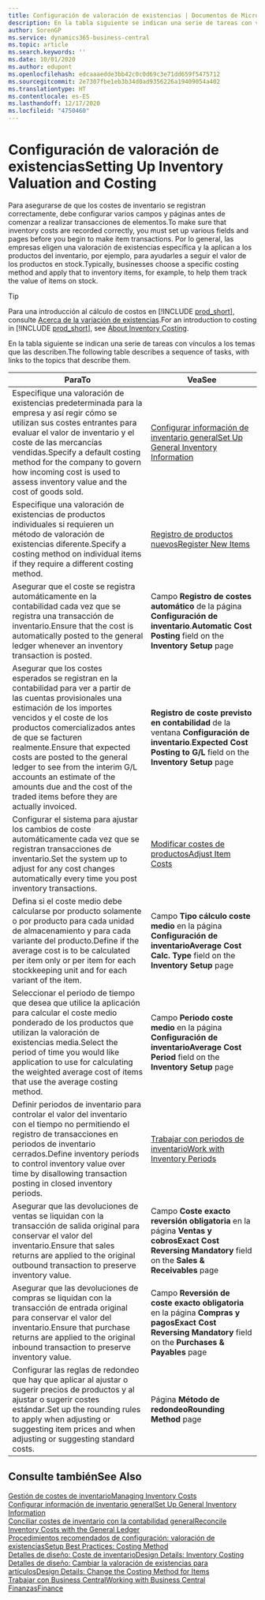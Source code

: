 ```yaml
---
title: Configuración de valoración de existencias | Documentos de Microsoft
description: En la tabla siguiente se indican una serie de tareas con vínculos a los temas que las describen.
author: SorenGP
ms.service: dynamics365-business-central
ms.topic: article
ms.search.keywords: ''
ms.date: 10/01/2020
ms.author: edupont
ms.openlocfilehash: edcaaaedde3bb42c0c0d69c3e71dd659f5475712
ms.sourcegitcommit: 2e7307fbe1eb3b34d0ad9356226a19409054a402
ms.translationtype: HT
ms.contentlocale: es-ES
ms.lasthandoff: 12/17/2020
ms.locfileid: "4750460"
---
```

# <a name="setting-up-inventory-valuation-and-costing"></a><span data-ttu-id="b5c2f-103">Configuración de valoración de existencias</span><span class="sxs-lookup"><span data-stu-id="b5c2f-103">Setting Up Inventory Valuation and Costing</span></span>

<span data-ttu-id="b5c2f-104">Para asegurarse de que los costes de inventario se registran correctamente, debe configurar varios campos y páginas antes de comenzar a realizar transacciones de elementos.</span><span class="sxs-lookup"><span data-stu-id="b5c2f-104">To make sure that inventory costs are recorded correctly, you must set up various fields and pages before you begin to make item transactions.</span></span> <span data-ttu-id="b5c2f-105">Por lo general, las empresas eligen una valoración de existencias específica y la aplican a los productos del inventario, por ejemplo, para ayudarles a seguir el valor de los productos en stock.</span><span class="sxs-lookup"><span data-stu-id="b5c2f-105">Typically, businesses choose a specific costing method and apply that to inventory items, for example, to help them track the value of items on stock.</span></span>  

> [!TIP]
> <span data-ttu-id="b5c2f-106">Para una introducción al cálculo de costos en [!INCLUDE [prod_short](includes/prod_short.md)], consulte [Acerca de la variación de existencias](finance-learn-about-costing.md).</span><span class="sxs-lookup"><span data-stu-id="b5c2f-106">For an introduction to costing in [!INCLUDE [prod_short](includes/prod_short.md)], see [About Inventory Costing](finance-learn-about-costing.md).</span></span>

<span data-ttu-id="b5c2f-107">En la tabla siguiente se indican una serie de tareas con vínculos a los temas que las describen.</span><span class="sxs-lookup"><span data-stu-id="b5c2f-107">The following table describes a sequence of tasks, with links to the topics that describe them.</span></span>

|<span data-ttu-id="b5c2f-108">**Para**</span><span class="sxs-lookup"><span data-stu-id="b5c2f-108">**To**</span></span>|<span data-ttu-id="b5c2f-109">**Vea**</span><span class="sxs-lookup"><span data-stu-id="b5c2f-109">**See**</span></span>|  
|------------|-------------|
|<span data-ttu-id="b5c2f-110">Especifique una valoración de existencias predeterminada para la empresa y así regir cómo se utilizan sus costes entrantes para evaluar el valor de inventario y el coste de las mercancías vendidas.</span><span class="sxs-lookup"><span data-stu-id="b5c2f-110">Specify a default costing method for the company to govern how incoming cost is used to assess inventory value and the cost of goods sold.</span></span>|[<span data-ttu-id="b5c2f-111">Configurar información de inventario general</span><span class="sxs-lookup"><span data-stu-id="b5c2f-111">Set Up General Inventory Information</span></span>](inventory-how-setup-general.md)|  
|<span data-ttu-id="b5c2f-112">Especifique una valoración de existencias de productos individuales si requieren un método de valoración de existencias diferente.</span><span class="sxs-lookup"><span data-stu-id="b5c2f-112">Specify a costing method on individual items if they require a different costing method.</span></span>|[<span data-ttu-id="b5c2f-113">Registro de productos nuevos</span><span class="sxs-lookup"><span data-stu-id="b5c2f-113">Register New Items</span></span>](inventory-how-register-new-items.md)|  
|<span data-ttu-id="b5c2f-114">Asegurar que el coste se registra automáticamente en la contabilidad cada vez que se registra una transacción de inventario.</span><span class="sxs-lookup"><span data-stu-id="b5c2f-114">Ensure that the cost is automatically posted to the general ledger whenever an inventory transaction is posted.</span></span>|<span data-ttu-id="b5c2f-115">Campo **Registro de costes automático** de la página **Configuración de inventario**.</span><span class="sxs-lookup"><span data-stu-id="b5c2f-115">**Automatic Cost Posting** field on the **Inventory Setup** page</span></span>|  
|<span data-ttu-id="b5c2f-116">Asegurar que los costes esperados se registran en la contabilidad para ver a partir de las cuentas provisionales una estimación de los importes vencidos y el coste de los productos comercializados antes de que se facturen realmente.</span><span class="sxs-lookup"><span data-stu-id="b5c2f-116">Ensure that expected costs are posted to the general ledger to see from the interim G/L accounts an estimate of the amounts due and the cost of the traded items before they are actually invoiced.</span></span>|<span data-ttu-id="b5c2f-117">**Registro de coste previsto en contabilidad** de la ventana **Configuración de inventario**.</span><span class="sxs-lookup"><span data-stu-id="b5c2f-117">**Expected Cost Posting to G/L** field on the **Inventory Setup** page</span></span>|  
|<span data-ttu-id="b5c2f-118">Configurar el sistema para ajustar los cambios de coste automáticamente cada vez que se registran transacciones de inventario.</span><span class="sxs-lookup"><span data-stu-id="b5c2f-118">Set the system up to adjust for any cost changes automatically every time you post inventory transactions.</span></span>|[<span data-ttu-id="b5c2f-119">Modificar costes de productos</span><span class="sxs-lookup"><span data-stu-id="b5c2f-119">Adjust Item Costs</span></span>](inventory-how-adjust-item-costs.md)|  
|<span data-ttu-id="b5c2f-120">Defina si el coste medio debe calcularse por producto solamente o por producto para cada unidad de almacenamiento y para cada variante del producto.</span><span class="sxs-lookup"><span data-stu-id="b5c2f-120">Define if the average cost is to be calculated per item only or per item for each stockkeeping unit and for each variant of the item.</span></span>|<span data-ttu-id="b5c2f-121">Campo **Tipo cálculo coste medio** en la página **Configuración de inventario**</span><span class="sxs-lookup"><span data-stu-id="b5c2f-121">**Average Cost Calc. Type** field on the **Inventory Setup** page</span></span>|  
|<span data-ttu-id="b5c2f-122">Seleccionar el periodo de tiempo que desea que utilice la aplicación para calcular el coste medio ponderado de los productos que utilizan la valoración de existencias media.</span><span class="sxs-lookup"><span data-stu-id="b5c2f-122">Select the period of time you would like application to use for calculating the weighted average cost of items that use the average costing method.</span></span>|<span data-ttu-id="b5c2f-123">Campo **Periodo coste medio** en la página **Configuración de inventario**</span><span class="sxs-lookup"><span data-stu-id="b5c2f-123">**Average Cost Period** field on the **Inventory Setup** page</span></span>|  
|<span data-ttu-id="b5c2f-124">Definir periodos de inventario para controlar el valor del inventario con el tiempo no permitiendo el registro de transacciones en periodos de inventario cerrados.</span><span class="sxs-lookup"><span data-stu-id="b5c2f-124">Define inventory periods to control inventory value over time by disallowing transaction posting in closed inventory periods.</span></span>|[<span data-ttu-id="b5c2f-125">Trabajar con periodos de inventario</span><span class="sxs-lookup"><span data-stu-id="b5c2f-125">Work with Inventory Periods</span></span>](finance-how-to-work-with-inventory-periods.md)|  
|<span data-ttu-id="b5c2f-126">Asegurar que las devoluciones de ventas se liquidan con la transacción de salida original para conservar el valor del inventario.</span><span class="sxs-lookup"><span data-stu-id="b5c2f-126">Ensure that sales returns are applied to the original outbound transaction to preserve inventory value.</span></span>|<span data-ttu-id="b5c2f-127">Campo **Coste exacto reversión obligatoria** en la página **Ventas y cobros**</span><span class="sxs-lookup"><span data-stu-id="b5c2f-127">**Exact Cost Reversing Mandatory** field on the **Sales & Receivables** page</span></span>|  
|<span data-ttu-id="b5c2f-128">Asegurar que las devoluciones de compras se liquidan con la transacción de entrada original para conservar el valor del inventario.</span><span class="sxs-lookup"><span data-stu-id="b5c2f-128">Ensure that purchase returns are applied to the original inbound transaction to preserve inventory value.</span></span>|<span data-ttu-id="b5c2f-129">Campo **Reversión de coste exacto obligatoria** en la página **Compras y pagos**</span><span class="sxs-lookup"><span data-stu-id="b5c2f-129">**Exact Cost Reversing Mandatory** field on the **Purchases & Payables** page</span></span>|
|<span data-ttu-id="b5c2f-130">Configurar las reglas de redondeo que hay que aplicar al ajustar o sugerir precios de productos y al ajustar o sugerir costes estándar.</span><span class="sxs-lookup"><span data-stu-id="b5c2f-130">Set up the rounding rules to apply when adjusting or suggesting item prices and when adjusting or suggesting standard costs.</span></span>|<span data-ttu-id="b5c2f-131">Página **Método de redondeo**</span><span class="sxs-lookup"><span data-stu-id="b5c2f-131">**Rounding Method** page</span></span>|  

## <a name="see-also"></a><span data-ttu-id="b5c2f-132">Consulte también</span><span class="sxs-lookup"><span data-stu-id="b5c2f-132">See Also</span></span>

[<span data-ttu-id="b5c2f-133">Gestión de costes de inventario</span><span class="sxs-lookup"><span data-stu-id="b5c2f-133">Managing Inventory Costs</span></span>](finance-manage-inventory-costs.md)  
[<span data-ttu-id="b5c2f-134">Configurar información de inventario general</span><span class="sxs-lookup"><span data-stu-id="b5c2f-134">Set Up General Inventory Information</span></span>](inventory-how-setup-general.md)  
[<span data-ttu-id="b5c2f-135">Conciliar costes de inventario con la contabilidad general</span><span class="sxs-lookup"><span data-stu-id="b5c2f-135">Reconcile Inventory Costs with the General Ledger</span></span>](finance-how-to-post-inventory-costs-to-the-general-ledger.md)  
[<span data-ttu-id="b5c2f-136">Procedimientos recomendados de configuración: valoración de existencias</span><span class="sxs-lookup"><span data-stu-id="b5c2f-136">Setup Best Practices: Costing Method</span></span>](setup-best-practices-costing-method.md)  
[<span data-ttu-id="b5c2f-137">Detalles de diseño: Coste de inventario</span><span class="sxs-lookup"><span data-stu-id="b5c2f-137">Design Details: Inventory Costing</span></span>](design-details-inventory-costing.md)  
[<span data-ttu-id="b5c2f-138">Detalles de diseño: Cambiar la valoración de existencias para artículos</span><span class="sxs-lookup"><span data-stu-id="b5c2f-138">Design Details: Change the Costing Method for Items</span></span>](design-details-changing-costing-methods.md)  
[<span data-ttu-id="b5c2f-139">Trabajar con Business Central</span><span class="sxs-lookup"><span data-stu-id="b5c2f-139">Working with Business Central</span></span>](ui-work-product.md)  
[<span data-ttu-id="b5c2f-140">Finanzas</span><span class="sxs-lookup"><span data-stu-id="b5c2f-140">Finance</span></span>](finance.md)  
